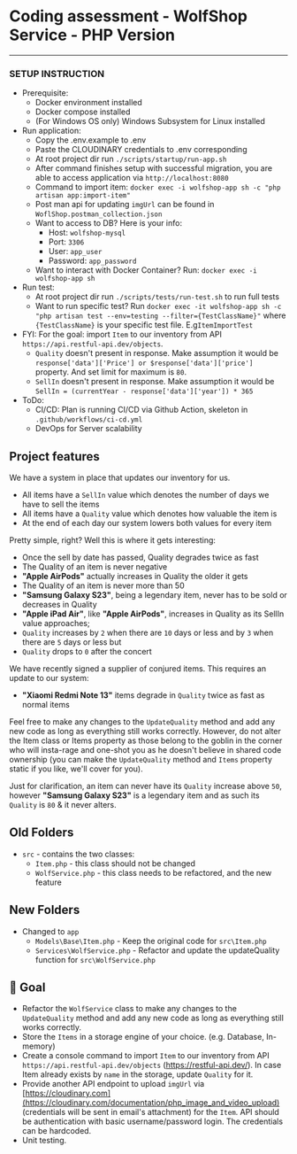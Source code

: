 # Coding assessment - WolfShop Service - PHP Version
_______

### SETUP INSTRUCTION
- Prerequisite:
    - Docker environment installed
    - Docker compose installed
    - (For Windows OS only) Windows Subsystem for Linux installed
- Run application:
    - Copy the .env.example to .env 
    - Paste the CLOUDINARY credentials to .env corresponding
    - At root project dir run `./scripts/startup/run-app.sh`
    - After command finishes setup with successful migration, you are able to access application via `http://localhost:8080`
    - Command to import item: `docker exec -i wolfshop-app sh -c "php artisan app:import-item"`
    - Post man api for updating `imgUrl` can be found in `WoflShop.postman_collection.json`
    - Want to access to DB? Here is your info:
      - Host: `wolfshop-mysql`
      - Port: `3306`
      - User: `app_user`
      - Password: `app_password`
    - Want to interact with Docker Container? Run: `docker exec -i wolfshop-app sh`
- Run test:
    - At root project dir run `./scripts/tests/run-test.sh` to run full tests
    - Want to run specific test? Run `docker exec -it wolfshop-app sh -c "php artisan test --env=testing --filter={TestClassName}"` where `{TestClassName}` is your specific test file. E.g`ItemImportTest`
- FYI: For the goal: import `Item` to our inventory  from API `https://api.restful-api.dev/objects`.
    - `Quality` doesn't present in response. Make assumption it would be `response['data']['Price'] or $response['data']['price']` property. And set limit for maximum is `80`.
    - `SellIn` doesn't present in response. Make assumption it would be `SellIn = (currentYear - response['data']['year']) * 365`
- ToDo:
    - CI/CD: Plan is running CI/CD via Github Action, skeleton in `.github/workflows/ci-cd.yml`
    - DevOps for Server scalability
## Project features
We have a system in place that updates our inventory for us.

- All items have a `SellIn` value which denotes the number of days we have to sell the items
- All items have a `Quality` value which denotes how valuable the item is
- At the end of each day our system lowers both values for every item

Pretty simple, right? Well this is where it gets interesting:

- Once the sell by date has passed, Quality degrades twice as fast
- The Quality of an item is never negative
- **"Apple AirPods"** actually increases in Quality the older it gets
- The Quality of an item is never more than 50
- **"Samsung Galaxy S23"**, being a legendary item, never has to be sold or decreases in Quality
- **"Apple iPad Air"**, like **"Apple AirPods"**, increases in Quality as its SellIn value approaches;
- `Quality` increases by `2` when there are `10` days or less and by `3` when there are `5` days or less but
- `Quality` drops to `0` after the concert

We have recently signed a supplier of conjured items. This requires an update to our system:

- **"Xiaomi Redmi Note 13"** items degrade in `Quality` twice as fast as normal items

Feel free to make any changes to the `UpdateQuality` method and add any new code as long as everything still works correctly. 
However, do not alter the Item class or Items property as those belong to the goblin in the corner who will insta-rage and one-shot you as he doesn't believe in shared code ownership (you can make the `UpdateQuality` method and `Items` property static if you like, we'll cover for you).

Just for clarification, an item can never have its `Quality` increase above `50`, however **"Samsung Galaxy S23"** is a legendary item and as such its `Quality` is `80` & it never alters.

## Old Folders
- `src` - contains the two classes:
    - `Item.php` - this class should not be changed
    - `WolfService.php` - this class needs to be refactored, and the new feature
## New Folders 
- Changed to `app`
    - `Models\Base\Item.php` - Keep the original code for `src\Item.php`
    - `Services\WolfService.php` - Refactor and update the updateQuality function for `src\WolfService.php`
## 🎯 Goal
- Refactor the `WolfService` class to make any changes to the `UpdateQuality` method and add any new code as long as everything still works correctly.
- Store the `Items` in a storage engine of your choice. (e.g. Database, In-memory)
- Create a console command to import `Item` to our inventory  from API `https://api.restful-api.dev/objects` (https://restful-api.dev/). In case Item already exists by `name` in the storage, update `Quality` for it.
- Provide another API endpoint to upload `imgUrl` via [https://cloudinary.com](https://cloudinary.com/documentation/php_image_and_video_upload) (credentials will be sent in email's attachment) for the `Item`. API should be authentication with basic username/password login. The credentials can be hardcoded.
- Unit testing.

